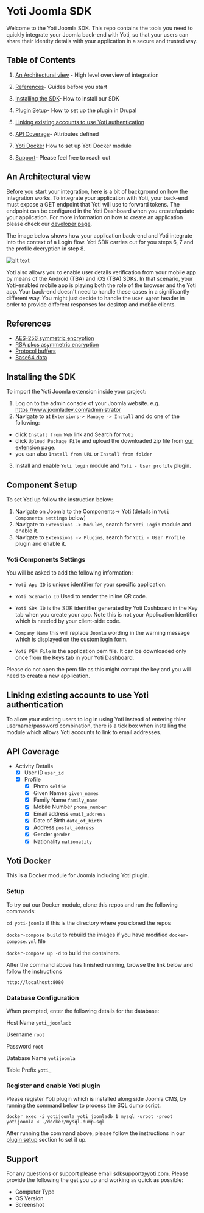 # Yoti Joomla SDK #

Welcome to the Yoti Joomla SDK. This repo contains the tools you need to quickly integrate your Joomla back-end with Yoti, so that your users can share their identity details with your application in a secure and trusted way.    

## Table of Contents

1) [An Architectural view](#an-architectural-view) -
High level overview of integration

2) [References](#references)-
Guides before you start

3) [Installing the SDK](#installing-the-sdk)-
How to install our SDK

4) [Plugin Setup](#plugin-setup)-
How to set up the plugin in Drupal

5) [Linking existing accounts to use Yoti authentication](#linking-existing-accounts-to-use-yoti-authentication)

6) [API Coverage](#api-coverage)-
Attributes defined

7) [Yoti Docker](#yoti-docker)
How to set up Yoti Docker module

8) [Support](#support)-
Please feel free to reach out

## An Architectural view

Before you start your integration, here is a bit of background on how the integration works. To integrate your application with Yoti, your back-end must expose a GET endpoint that Yoti will use to forward tokens.
The endpoint can be configured in the Yoti Dashboard when you create/update your application. For more information on how to create an application please check our [developer page](https://www.yoti.com/developers/documentation/#login-button-setup).

The image below shows how your application back-end and Yoti integrate into the context of a Login flow.
Yoti SDK carries out for you steps 6, 7 and the profile decryption in step 8.

![alt text](https://github.com/getyoti/yoti-joomla/raw/master/login_flow.png "Login flow")


Yoti also allows you to enable user details verification from your mobile app by means of the Android (TBA) and iOS (TBA) SDKs. In that scenario, your Yoti-enabled mobile app is playing both the role of the browser and the Yoti app. Your back-end doesn't need to handle these cases in a significantly different way. You might just decide to handle the `User-Agent` header in order to provide different responses for desktop and mobile clients.

## References

* [AES-256 symmetric encryption][]
* [RSA pkcs asymmetric encryption][]
* [Protocol buffers][]
* [Base64 data][]

[AES-256 symmetric encryption]:   https://en.wikipedia.org/wiki/Advanced_Encryption_Standard
[RSA pkcs asymmetric encryption]: https://en.wikipedia.org/wiki/RSA_(cryptosystem)
[Protocol buffers]:               https://en.wikipedia.org/wiki/Protocol_Buffers
[Base64 data]:                    https://en.wikipedia.org/wiki/Base64

## Installing the SDK

To import the Yoti Joomla extension inside your project:

1) Log on to the admin console of your Joomla website. e.g. https://www.joomladev.com/administrator
2) Navigate to at `Extensions-> Manage -> Install` and do one of the following:
- click `Install from Web` link and Search for `Yoti`
- click `Upload Package File` and upload the downloaded zip file from [our extension page](https://extensions.joomla.org/extensions/extension/access-a-security/yoti/).
- you can also `Install from URL` or `Install from folder`
3) Install and enable `Yoti login` module and `Yoti - User profile` plugin.

## Component Setup

To set Yoti up follow the instruction below:

1) Navigate on Joomla to the Components-> Yoti (details in `Yoti Components settings` below)
2) Navigate to `Extensions -> Modules`, search for `Yoti Login` module and enable it.
3) Navigate to `Extensions -> Plugins`, search for `Yoti - User Profile` plugin and enable it.

### Yoti Components Settings 

You will be asked to add the following information:
 
- `Yoti App ID` is unique identifier for your specific application.

- `Yoti Scenario ID` Used to render the inline QR code.

- `Yoti SDK ID` is the SDK identifier generated by Yoti Dashboard in the Key tab when you create your app. Note this is not your Application Identifier which is needed by your client-side code.

- `Company Name` this will replace `Joomla` wording in the warning message which is displayed on the custom login form.

- `Yoti PEM File` is the application pem file. It can be downloaded only once from the Keys tab in your Yoti Dashboard.

Please do not open the pem file as this might corrupt the key and you will need to create a new application.

## Linking existing accounts to use Yoti authentication

To allow your existing users to log in using Yoti instead of entering thier username/password combination, there is a tick box when installing the module which allows Yoti accounts to link to email addresses.

## API Coverage

* Activity Details
    * [X] User ID `user_id`
    * [X] Profile
        * [X] Photo `selfie`
        * [X] Given Names `given_names`
        * [X] Family Name `family_name`
        * [X] Mobile Number `phone_number`
        * [X] Email address `email_address`
        * [X] Date of Birth `date_of_birth`
        * [X] Address `postal_address`
        * [X] Gender `gender`
        * [X] Nationality `nationality`
        
## Yoti Docker
This is a Docker module for Joomla including Yoti plugin.  

### Setup
To try out our Docker module, clone this repos and run the following commands:

`cd yoti-joomla` if this is the directory where you cloned the repos

`docker-compose build` to rebuild the images if you have modified `docker-compose.yml` file

`docker-compose up -d` to build the containers.    

After the command above has finished running, browse the link below and follow the instructions  

`http://localhost:8080`

### Database Configuration
When prompted, enter the following details for the database:

Host Name `yoti_joomladb`

Username `root`

Password `root`

Database Name `yotijoomla`

Table Prefix `yoti_`

### Register and enable Yoti plugin
Please register Yoti plugin which is installed along side Joomla CMS, by running the command below to process the SQL dump script.

`docker exec -i yotijoomla_yoti_joomladb_1 mysql -uroot -proot yotijoomla < ./docker/mysql-dump.sql`

After running the command above, please follow the instructions in our [plugin setup](#plugin-setup) section to set it up.        

## Support

For any questions or support please email [sdksupport@yoti.com](mailto:sdksupport@yoti.com).
Please provide the following the get you up and working as quick as possible:

- Computer Type
- OS Version
- Screenshot
